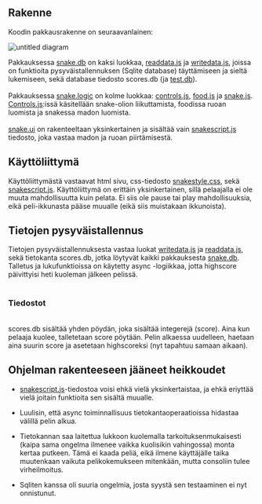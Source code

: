**Rakenne**
------------
Koodin pakkausrakenne on seuraavanlainen:

![untitled diagram](https://user-images.githubusercontent.com/34171671/39920630-655f14f4-5520-11e8-8d70-6de3b1c4e725.png)


Pakkauksessa [snake.db](https://github.com/RamiBL/otm-harjoitustyo/tree/master/snake/db) on kaksi luokkaa, [readdata.js](https://github.com/RamiBL/otm-harjoitustyo/blob/master/snake/db/readdata.js) ja [writedata.js](https://github.com/RamiBL/otm-harjoitustyo/blob/master/snake/db/writedata.js), joissa on funktioita pysyväistallennuksen (Sqlite database) täyttämiseen ja sieltä lukemiseen, sekä database tiedosto scores.db (ja [test.db](https://github.com/RamiBL/otm-harjoitustyo/blob/master/snake/db/test.db)). <br><br>
Pakkauksessa [snake.logic](https://github.com/RamiBL/otm-harjoitustyo/tree/master/snake/logic) on kolme luokkaa: [controls.js](https://github.com/RamiBL/otm-harjoitustyo/blob/master/snake/logic/controls.js), [food.js](https://github.com/RamiBL/otm-harjoitustyo/blob/master/snake/logic/food.js) ja [snake.js](https://github.com/RamiBL/otm-harjoitustyo/blob/master/snake/logic/snake.js).<br>
[Controls.js](https://github.com/RamiBL/otm-harjoitustyo/blob/master/snake/logic/controls.js):issä käsitellään snake-olion liikuttamista, foodissa ruoan luomista ja snakessa madon luomista. <br><br>
[snake.ui](https://github.com/RamiBL/otm-harjoitustyo/tree/master/snake/ui) on rakenteeltaan yksinkertainen ja sisältää vain [snakescript.js](https://github.com/RamiBL/otm-harjoitustyo/blob/master/snake/ui/snakescript.js) tiedosto, joka vastaa madon ja ruoan piirtämisestä.



**Käyttöliittymä**
--------------------

Käyttöliittymästä vastaavat html sivu, css-tiedosto [snakestyle.css](https://github.com/RamiBL/otm-harjoitustyo/blob/master/snake/snakestyle.css), sekä [snakescript.js](https://github.com/RamiBL/otm-harjoitustyo/blob/master/snake/ui/snakescript.js). Käyttöliittymä on erittäin yksinkertainen, sillä pelaajalla ei ole muuta mahdollisuutta kuin pelata. Ei siis ole pause tai play mahdollisuuksia, eikä peli-ikkunasta pääse muualle (eikä siis muistakaan ikkunoista). 




**Tietojen pysyväistallennus**
------------------------------

Tietojen pysyväistallennuksesta vastaa luokat [writedata.js](https://github.com/RamiBL/otm-harjoitustyo/blob/master/snake/db/writedata.js) ja [readdata.js](https://github.com/RamiBL/otm-harjoitustyo/blob/master/snake/db/readdata.js), sekä tietokanta scores.db, jotka löytyvät kaikki pakkauksesta [snake.db](https://github.com/RamiBL/otm-harjoitustyo/tree/master/snake/db).
Talletus ja lukufunktioissa on käytetty async -logiikkaa, jotta highscore päivittyisi heti kuoleman jälkeen pelissä.
<br><br>

### Tiedostot
<br>
scores.db sisältää yhden pöydän, joka sisältää integerejä (score). Aina kun pelaaja kuolee, talletetaan score pöytään. Pelin alkaessa uudelleen, haetaan aina suurin score ja asetetaan highscoreksi (nyt tapahtuu samaan aikaan).


**Ohjelman rakenteeseen jääneet heikkoudet**
--------------------------------------------


- [snakescript.js](https://github.com/RamiBL/otm-harjoitustyo/blob/master/snake/ui/snakescript.js)-tiedostoa voisi ehkä vielä yksinkertaistaa, ja ehkä eriyttää vielä joitain funktioita sen sisältä muualle.

- Luulisin, että async toiminnallisuus tietokantaoperaatioissa hidastaa välillä pelin alkua. 

- Tietokannan saa laitettua lukkoon kuolemalla tarkoituksenmukaisesti (kaipa sama ongelma ilmenee vaikka kuolisikin vahingossa) monta kertaa putkeen. Tämä ei kaada peliä, eikä ilmene käyttäjälle taika muutenkaan vaikuta pelikokemukseen mitenkään, mutta consoliin tulee virheilmoitus.

- Sqliten kanssa oli suuria ongelmia, josta syystä sen testaaminen ei nyt onnistunut.
